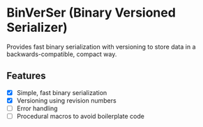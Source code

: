 # BinVerSer (Binary Versioned Serializer)

Provides fast binary serialization with versioning to store data in a backwards-compatible, compact way.



## Features
- [x] Simple, fast binary serialization
- [x] Versioning using revision numbers
- [ ] Error handling
- [ ] Procedural macros to avoid boilerplate code